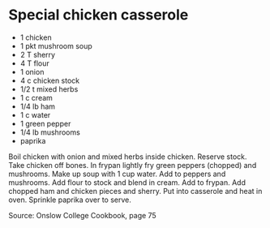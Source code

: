 # Special chicken casserole

* 1 chicken
* 1 pkt mushroom soup
* 2 T sherry
* 4 T flour
* 1 onion
* 4 c chicken stock
* 1/2 t mixed herbs
* 1 c cream
* 1/4 lb ham
* 1 c water
* 1 green pepper
* 1/4 lb mushrooms
* paprika

Boil chicken with onion and mixed herbs inside chicken.  Reserve stock. Take chicken off bones. In frypan lightly fry green peppers (chopped) and mushrooms.  Make up soup with 1 cup water.  Add to peppers and mushrooms.  Add flour to stock and blend in cream.  Add to frypan.  Add chopped ham and chicken pieces and sherry.  Put into casserole and heat in oven.  Sprinkle paprika over to serve.

Source: Onslow College Cookbook, page 75

